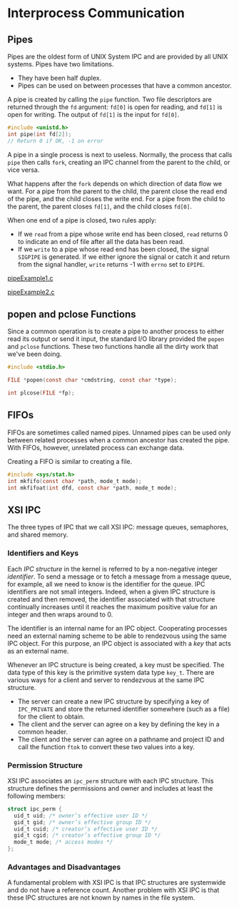 # Interprocess Communication

## Pipes

Pipes are the oldest form of UNIX System IPC and are provided by all
UNIX systems. Pipes have two limitations.

+ They have been half duplex.
+ Pipes can be used on between processes that have a common ancestor.

A pipe is created by calling the `pipe` function. Two file descriptors are returned
through the `fd` argument: `fd[0]` is open for reading, and `fd[1]` is open for
writing. The output of `fd[1]` is the input for `fd[0]`.

```c
#include <unistd.h>
int pipe(int fd[2]);
// Return 0 if OK, -1 on error
```

A pipe in a single process is next to useless. Normally, the process that calls `pipe`
then calls `fork`, creating an IPC channel from the parent to the child, or vice versa.

What happens after the `fork` depends on which direction of data flow we want. For a
pipe from the parent to the child, the parent close the read end of the pipe, and the child
closes the write end. For a pipe from the child to the parent, the parent closes `fd[1]`,
and the child closes `fd[0]`.

When one end of a pipe is closed, two rules apply:

+ If we `read` from a pipe whose write end has been closed, `read` returns 0 to indicate
an end of file after all the data has been read.
+ If we `write` to a pipe whose read end has been closed, the signal `SIGPIPE` is generated.
If we either ignore the signal or catch it and return from the signal handler, `write`
returns -1 with `errno` set to `EPIPE`.

[pipeExample1.c](./pipeExample1.c)

[pipeExample2.c](./pipeExample2.c)

## popen and pclose Functions

Since a common operation is to create a pipe to another process to either read its output
or send it input, the standard I/O library provided the `popen` and `pclose` functions.
These two functions handle all the dirty work that we've been doing.

```c
#include <stdio.h>

FILE *popen(const char *cmdstring, const char *type);

int plcose(FILE *fp);
```

## FIFOs

FIFOs are sometimes called named pipes. Unnamed pipes can be used only between related
processes when a common ancestor has created the pipe. With FIFOs, however, unrelated
process can exchange data.

Creating a FIFO is similar to creating a file.

```c
#include <sys/stat.h>
int mkfifo(const char *path, mode_t mode);
int mkfifoat(int dfd, const char *path, mode_t mode);
```

## XSI IPC

The three types of IPC that we call XSI IPC: message queues, semaphores, and shared memory.

### Identifiers and Keys

Each *IPC structure* in the kernel is referred to by a non-negative integer *identifier*.
To send a message or to fetch a message from a message queue, for example, all we need to
know is the identifier for the queue. IPC identifiers are not small integers. Indeed,
when a given IPC structure is created and then removed, the identifier associated with
that structure continually increases until it reaches the maximum positive value for an
integer and then wraps around to 0.

The identifier is an internal name for an IPC object. Cooperating processes need an
external naming scheme to be able to rendezvous using the same IPC object. For this purpose,
an IPC object is associated with a *key* that acts as an external name.

Whenever an IPC structure is being created, a key must be specified. The data type of this
key is the primitive system data type `key_t`. There are various ways for a client and server
to rendezvous at the same IPC structure.

+ The server can create a new IPC structure by specifying a key of `IPC_PRIVATE` and store the
returned identifier somewhere (such as a file) for the client to obtain.
+ The client and the server can agree on a key by defining the key in a common header.
+ The client and the server can agree on a pathname and project ID and call the function `ftok`
to convert these two values into a key.

### Permission Structure

XSI IPC associates an `ipc_perm` structure with each IPC structure. This structure defines
the permissions and owner and includes at least the following members:

```c
struct ipc_perm {
  uid_t uid; /* owner’s effective user ID */
  gid_t gid; /* owner’s effective group ID */
  uid_t cuid; /* creator’s effective user ID */
  gid_t cgid; /* creator’s effective group ID */
  mode_t mode; /* access modes */
};
```

### Advantages and Disadvantages

A fundamental problem with XSI IPC is that IPC structures are systemwide and do not have a
reference count. Another problem with XSI IPC is that these IPC structures are not known by
names in the file system.
